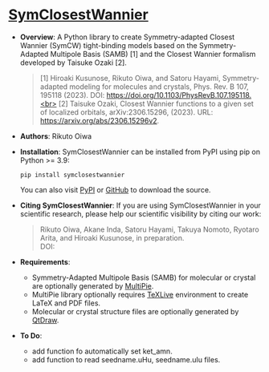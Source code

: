 # [SymClosestWannier](https://cmt-mu.github.io/SymClosestWannier/)

- **Overview**:
    A Python library to create Symmetry-adapted Closest Wannier (SymCW) tight-binding models based on the Symmetry-Adapted Multipole Basis (SAMB) [1] and the Closest Wannier formalism developed by Taisuke Ozaki [2].

    > [1] Hiroaki Kusunose, Rikuto Oiwa, and Satoru Hayami, Symmetry-adapted modeling for molecules and crystals, Phys. Rev. B 107, 195118 (2023).
    > DOI: https://doi.org/10.1103/PhysRevB.107.195118.<br>
    > [2] Taisuke Ozaki, Closest Wannier functions to a given set of localized orbitals, arXiv:2306.15296, (2023).
    > URL: https://arxiv.org/abs/2306.15296v2.

- **Authors**: Rikuto Oiwa

- **Installation**: SymClosestWannier can be installed from PyPI using pip on Python >= 3.9:
    ```
    pip install symclosestwannier
    ```
    You can also visit [PyPI](https://pypi.org/project/symclosestwannier/) or [GitHub](https://github.com/CMT-MU/SymClosestWannier/) to download the source.

- **Citing SymClosestWannier**: If you are using SymClosestWannier in your scientific research, please help our scientific visibility by citing our work:

    > Rikuto Oiwa, Akane Inda, Satoru Hayami, Takuya Nomoto, Ryotaro Arita, and Hiroaki Kusunose, in preparation.<br>
    > DOI: []()

- **Requirements**:
  - Symmetry-Adapted Multipole Basis (SAMB) for molecular or crystal are optionally generated by [MultiPie](https://github.com/CMT-MU/MultiPie).
  - MultiPie library optionally requires [TeXLive](https://www.tug.org/texlive/) environment to create LaTeX and PDF files.
  - Molecular or crystal structure files are optionally generated by [QtDraw](https://github.com/CMT-MU/QtDraw).

- **To Do**:
  - add function fo automatically set ket_amn.
  - add function to read seedname.uHu, seedname.uIu files.
